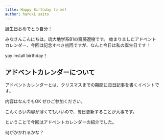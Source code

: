 ```yaml
---
title: Happy Birthday to me!
author: haruki saito
---
```


誕生日おめでとう自分！

みなさんこんにちは。琉大地学系B1の齋藤遼樹です。
始まりましたアドベントカレンダー、今回は記念すべき初回ですが、なんと今日は私の誕生日です！

yay install birthday！

## アドベントカレンダーについて

アドベントカレンダーとは、クリスマスまでの期間に毎日記事を書くイベントです。

内容はなんでもOK ぜひご参加ください。

こんくらい内容が薄くてもいいので、毎日更新することが大事です。

ということで今回はアドベントカレンダーの紹介でした。

何がかかれるかな？　